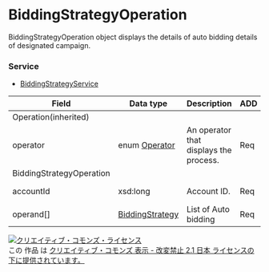 # BiddingStrategyOperation
BiddingStrategyOperation object displays the details of auto bidding details of designated campaign.
### Service
+ [BiddingStrategyService](../services/BiddingStrategyService.md)

| Field | Data type | Description | ADD | SET | REMOVE | 
|---|---|---|---|---|---|
| Operation(inherited)||||||
| operator| enum <a href="../data/Operator.md">Operator</a>| An operator that displays the process.| Req| Req| Req |
| BiddingStrategyOperation||||||
| accountId| xsd:long| Account ID.| Req| Req<br>                        (notupdatable)| Req<br>                        (notupdatable) |
| operand[]| <a href="../data/BiddingStrategy_BiddingStrategy.md">BiddingStrategy</a>| List of Auto bidding| Req| Req| Req |
<a rel="license" href="http://creativecommons.org/licenses/by-nd/2.1/jp/"><img alt="クリエイティブ・コモンズ・ライセンス" style="border-width:0" src="https://i.creativecommons.org/l/by-nd/2.1/jp/88x31.png" /></a><br />この 作品 は <a rel="license" href="http://creativecommons.org/licenses/by-nd/2.1/jp/">クリエイティブ・コモンズ 表示 - 改変禁止 2.1 日本 ライセンスの下に提供されています。</a>
